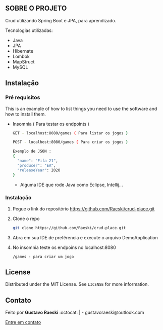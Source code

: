 
<!-- SOBRE O PROJETO -->
## SOBRE O PROJETO

Crud utilizando Spring Boot e JPA, para aprendizado. 

Tecnologias utilizadas:
* Java
* JPA
* Hibernate
* Lombok
* MapStruct
* MySQL

<!-- GETTING STARTED -->
## Instalação

### Pré requisitos

This is an example of how to list things you need to use the software and how to install them.
* Insomnia ( Para testar os endpoints ) 
  ```sh
  GET - localhost:8080/games ( Para listar os jogos )
  ```
  ```sh
  POST - localhost:8080/games ( Para criar os jogos )

  Exemplo de JSON : 
  {
	"name": "Fifa 21",
	"producer": "EA",
	"releaseYear": 2020
  }
  ```
  
  
  * Alguma IDE que rode Java  como Eclipse, Intellij...


### Instalação

1. Pegue o link do repositório https://github.com/Raeski/crud-place.git
2. Clone o repo
   ```sh
   git clone https://github.com/Raeski/crud-place.git
   ```
3. Abra em sua IDE de prefêrencia e execute o arquivo DemoApplication

4. No insomnia teste os endpoins no localhost:8080
   ```JS
   /games - para criar um jogo
   ```

<!-- LICENSE -->
## License

Distributed under the MIT License. See `LICENSE` for more information.


<!-- CONTACT -->
## Contato


<p>Feito por <b>Gustavo Raeski</b>  :octocat: | - gustavoraeski@outlook.com

<a href="https://www.linkedin.com/in/gustavo-raeski/">Entre em contato</a></p>

